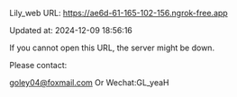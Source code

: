 Lily_web URL: https://ae6d-61-165-102-156.ngrok-free.app

Updated at: 2024-12-09 18:56:16

If you cannot open this URL, the server might be down.

Please contact: 

goley04@foxmail.com Or Wechat:GL_yeaH